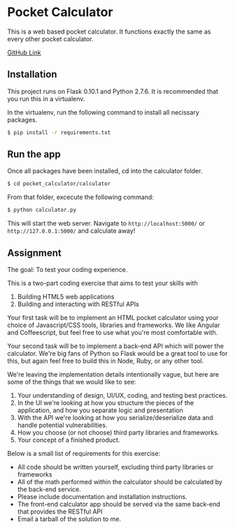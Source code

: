 # Pocket Calculator

This is a web based pocket calculator. It functions exactly the same as every other pocket calculator.

[GitHub Link](https://github.com/chas11man/pocket_calculator)

## Installation

This project runs on Flask 0.10.1 and Python 2.7.6. It is recommended that you run this in a virtualenv.

In the virtualenv, run the following command to install all necissary packages.

```sh
$ pip install -r requirements.txt
```

## Run the app

Once all packages have been installed, cd into the calculator folder.

```sh
$ cd pocket_calculator/calculator
```

From that folder, excecute the following command:

```sh
$ python calculator.py
```

This will start the web server. Navigate to `http://localhost:5000/` or `http://127.0.0.1:5000/` and calculate away!

## Assignment

The goal: To test your coding experience.

This is a two-part coding exercise that aims to test your skills with

1. Building HTML5 web applications
2. Building and interacting with RESTful APIs

Your first task will be to implement an HTML pocket calculator using your choice of Javascript/CSS tools, libraries and frameworks. We like Angular and Coffeescript, but feel free to use what you're most comfortable with.

Your second task will be to implement a back-end API which will power the calculator. We're big fans of Python so Flask would be a great tool to use for this, but again feel free to build this in Node, Ruby, or any other tool.

We're leaving the implementation details intentionally vague, but here are some of the things that we would like to see:

1. Your understanding of design, UI/UX, coding, and testing best practices.
2. In the UI we're looking at how you structure the pieces of the application, and how you separate logic and presentation
3. With the API we're looking at how you serialize/deserialize data and handle potential vulnerabilities.
4. How you choose (or not choose) third party libraries and frameworks.
5. Your concept of a finished product.

Below is a small list of requirements for this exercise:

- All code should be written yourself, excluding third party libraries or frameworks
- All of the math performed within the calculator should be calculated by the back-end service.
- Please include documentation and installation instructions.
- The front-end calculator app should be served via the same back-end that provides the RESTful API
- Email a tarball of the solution to me.

